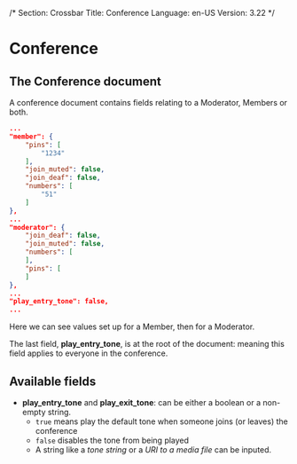 
/*
Section: Crossbar
Title: Conference
Language: en-US
Version: 3.22
*/

# Conference

## The Conference document

A conference document contains fields relating to a Moderator, Members or both.

```json
...
"member": {
    "pins": [
        "1234"
    ],
    "join_muted": false,
    "join_deaf": false,
    "numbers": [
        "51"
    ]
},
...
"moderator": {
    "join_deaf": false,
    "join_muted": false,
    "numbers": [
    ],
    "pins": [
    ]
},
...
"play_entry_tone": false,
...
```

Here we can see values set up for a Member, then for a Moderator.

The last field, **play_entry_tone**, is at the root of the document: meaning this field applies to everyone in the conference.

## Available fields

* **play_entry_tone** and **play_exit_tone**: can be either a boolean or a non-empty string.
    * `true` means play the default tone when someone joins (or leaves) the conference
    * `false` disables the tone from being played
    * A string like a *tone string* or a *URI to a media file* can be inputed.
